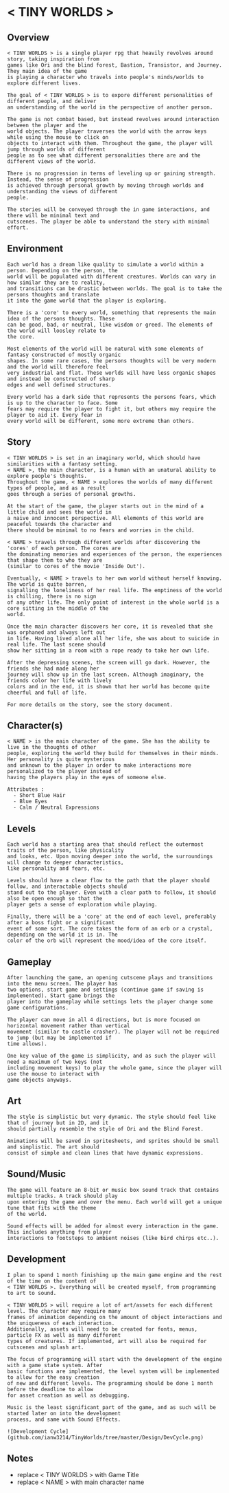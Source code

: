 # < TINY WORLDS >

## Overview
	< TINY WORLDS > is a single player rpg that heavily revolves around story, taking inspiration from 
	games like Ori and the blind forest, Bastion, Transistor, and Journey. They main idea of the game 
	is playing a character who travels into people's minds/worlds to explore different lives.

	The goal of < TINY WORLDS > is to expore different personalities of different people, and deliver
	an understanding of the world in the perspective of another person. 

	The game is not combat based, but instead revolves around interaction between the player and the 
	world objects. The player traverses the world with the arrow keys while using the mouse to click on
	objects to interact with them. Throughout the game, the player will jump through worlds of different
	people as to see what different personalities there are and the different views of the world. 

	There is no progression in terms of leveling up or gaining strength. Instead, the sense of progression 
	is achieved through personal growth by moving through worlds and understanding the views of different 
	people. 

	The stories will be conveyed through the in game interactions, and there will be minimal text and
	cutscenes. The player be able to understand the story with minimal effort.

## Environment
	Each world has a dream like quality to simulate a world within a person. Depending on the person, the
	world will be populated with different creatures. Worlds can vary in how similar they are to reality, 
	and transitions can be drastic between worlds. The goal is to take the persons thoughts and translate
	it into the game world that the player is exploring. 

	There is a 'core' to every world, something that represents the main idea of the persons thoughts. These
	can be good, bad, or neutral, like wisdom or greed. The elements of the world will loosley relate to 
	the core. 

	Most elements of the world will be natural with some elements of fantasy constructed of mostly organic
	shapes. In some rare cases, the persons thoughts will be very modern and the world will therefore feel
	very industrial and flat. These worlds will have less organic shapes and instead be constructed of sharp
	edges and well defined structures. 

	Every world has a dark side that represents the persons fears, which is up to the character to face. Some
	fears may require the player to fight it, but others may require the player to aid it. Every fear in 
	every world will be different, some more extreme than others. 

## Story 

	< TINY WORLDS > is set in an imaginary world, which should have similarities with a fantasy setting.
	< NAME >, the main character, is a human with an unatural ability to explore people's thoughts. 
	Throughout the game, < NAME > explores the worlds of many different types of people, and as a result
	goes through a series of personal growths. 

	At the start of the game, the player starts out in the mind of a little child and sees the world in 
	a naive and innocent perspective. All elements of this world are peaceful towards the character and 
	there should be minimal to no fears and worries in the child. 

	< NAME > travels through different worlds after discovering the 'cores' of each person. The cores are 
	the	dominating memories and experiences of the person, the experiences that shape them to who they are 
	(similar to cores of the movie 'Inside Out'). 

	Eventually, < NAME > travels to her own world without herself knowing. The world is quite barren, 
	signalling the loneliness of her real life. The emptiness of the world is chilling, there is no sign 
	of any other life. The only point of interest in the whole world is a core sitting in the middle of the
	world. 

	Once the main character discovers her core, it is revealed that she was orphaned and always left out 
	in life. Having lived alone all her life, she was about to suicide in real life. The last scene should
	show her sitting in a room with a rope ready to take her own life. 

	After the depressing scenes, the screen will go dark. However, the friends she had made along her 
	journey will show up in the last screen. Although imaginary, the friends color her life with lively
	colors and in the end, it is shown that her world has become quite cheerful and full of life.

	For more details on the story, see the story document.

## Character(s)
	< NAME > is the main character of the game. She has the ability to live in the thoughts of other
	people, exploring the world they build for themselves in their minds. Her personality is quite mysterious
	and unknown to the player in order to make interactions more personalized to the player instead of 
	having the players play in the eyes of someone else. 

	Attributes :
	  - Short Blue Hair
	  - Blue Eyes
	  - Calm / Neutral Expressions

## Levels
	Each world has a starting area that should reflect the outermost traits of the person, like physicality
	and looks, etc. Upon moving deeper into the world, the surroundings will change to deeper characteristics,
	like personality and fears, etc. 

	Levels should have a clear flow to the path that the player should follow, and interactable objects should
	stand out to the player. Even with a clear path to follow, it should also be open enough so that the 
	player gets a sense of exploration while playing. 

	Finally, there will be a 'core' at the end of each level, preferably after a boss fight or a significant
	event of some sort. The core takes the form of an orb or a crystal, depending on the world it is in. The
	color of the orb will represent the mood/idea of the core itself.

## Gameplay
	After launching the game, an opening cutscene plays and transitions into the menu screen. The player has
	two options, start game and settings (continue game if saving is implemented). Start game brings the 
	player into the gameplay while settings lets the player change some game configurations.

	The player can move in all 4 directions, but is more focused on horizontal movement rather than vertical 
	movement (similar to castle crasher). The player will not be required to jump (but may be implemented if
	time allows). 

	One key value of the game is simplicity, and as such the player will need a maximum of two keys (not 
	including movement keys) to play the whole game, since the player will use the mouse to interact with
	game objects anyways. 

## Art
	The style is simplistic but very dynamic. The style should feel like that of journey but in 2D, and it
	should partially resemble the style of Ori and the Blind Forest. 

	Animations will be saved in spritesheets, and sprites should be small and simplistic. The art should 
	consist of simple and clean lines that have dynamic expressions. 

## Sound/Music 
	The game will feature an 8-bit or music box sound track that contains multiple tracks. A track should play 
	upon entering the game and over the menu. Each world will get a unique tune that fits with the theme
	of the world. 

	Sound effects will be added for almost every interaction in the game. This includes anything from player
	interactions to footsteps to ambient noises (like bird chirps etc..).

## Development
	I plan to spend 1 month finishing up the main game engine and the rest of the time on the content of 
	< TINY WORLDS >. Everything will be created myself, from programming to art to sound.

	< TINY WORLDS > will require a lot of art/assets for each different level. The character may require many
	frames of animation depending on the amount of object interactions and the uniqueness of each interaction. 
	Additionally, assets will need to be created for fonts, menus, particle FX as well as many different
	types of creatures. If implemented, art will also be required for cutscenes and splash art.

	The focus of programming will start with the development of the engine with a game state system. After
	basic functions are implemented, the level system will be implemented to allow for the easy creation
	of new and different levels. The programming should be done 1 month before the deadline to allow
	for asset creation as well as debugging.

	Music is the least significant part of the game, and as such will be started later on into the development
	process, and same with Sound Effects.

	![Development Cycle](github.com/ianw3214/TinyWorlds/tree/master/Design/DevCycle.png)

## Notes
  - replace < TINY WORLDS > with Game Title
  - replace < NAME > with main character name